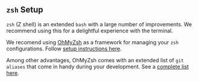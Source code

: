 ## `zsh` Setup

`zsh` (Z shell) is an extended `bash` with a large number of improvements. We recommend using this for a delightful experience with the terminal.

We recomend using [OhMyZsh](http://ohmyz.sh/) as a framework for managing your `zsh` configurations. Follow [setup instructions here](hhttps://github.com/robbyrussell/oh-my-zsh#getting-started).

Among other advantages, OhMyZsh comes with an extended list of `git aliases` that come in handy during your development. See a [complete list here](https://github.com/robbyrussell/oh-my-zsh/wiki/Cheatsheet#git).
